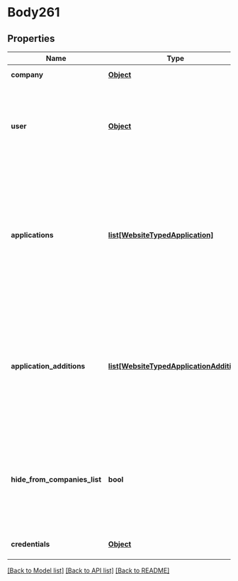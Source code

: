 # Body261

## Properties
Name | Type | Description | Notes
------------ | ------------- | ------------- | -------------
**company** | [**Object**](Object.md) | Company details | 
**user** | [**Object**](Object.md) | Company owner&lt;div&gt;&lt;i&gt;Leave empty to set calling company owners as owners&lt;/i&gt;&lt;/div&gt; | [optional] 
**applications** | [**list[WebsiteTypedApplication]**](WebsiteTypedApplication.md) | List of applications to be installed on the created company.&lt;div&gt;&lt;i&gt;Please note installing applications might incur additional charges.&lt;/i&gt;&lt;/div&gt; | [optional] 
**application_additions** | [**list[WebsiteTypedApplicationAddition]**](WebsiteTypedApplicationAddition.md) | List of applications additions to be installed on the created company.&lt;div&gt;&lt;i&gt;Please note this will incur additional charges.&lt;/i&gt;&lt;/div&gt; | [optional] 
**hide_from_companies_list** | **bool** | Allows hiding the created company from the user companies list&lt;div&gt;&lt;i&gt;Defaults to False&lt;/i&gt;&lt;/div&gt; | [optional] 
**credentials** | [**Object**](Object.md) | Company API credentials | 

[[Back to Model list]](../README.md#documentation-for-models) [[Back to API list]](../README.md#documentation-for-api-endpoints) [[Back to README]](../README.md)

